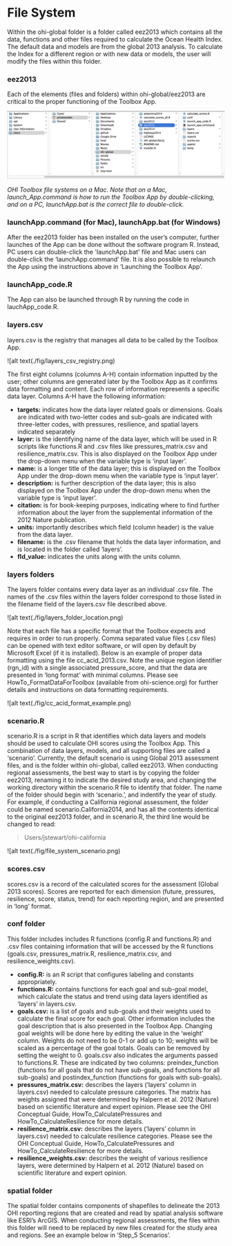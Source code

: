 # File System
Within the ohi-global folder is a folder called eez2013 which contains all the data, functions and other files required to calculate the Ocean Health Index. The default data and models are from the global 2013 analysis. To calculate the Index for a different region or with new data or models, the user will modify the files within this folder.

### eez2013
Each of the elements (files and folders) within ohi-global/eez2013 are critical to the proper functioning of the Toolbox App.

![alt text](./fig/ohiglobal_file_location.png)

*OHI Toolbox file systems on a Mac. Note that on a Mac, launch_App.command is how to run the Toolbox App by double-clicking, and on a PC, launchApp.bat is the correct file to double-click.*

### launchApp.command (for Mac), launchApp.bat (for Windows)
After the eez2013 folder has been installed on the user’s computer, further launches of the App can be done without the software program R. Instead, PC users can double-click the 'launchApp.bat' file and Mac users can double-click the ‘launchApp.command’ file.  It is also possible to relaunch the App using the instructions above in ‘Launching the Toolbox App’.

### launchApp_code.R
The App can also be launched through R by running the code in lauchApp_code.R. 

### layers.csv
layers.csv is the registry that manages all data to be called by the Toolbox App. 

![alt text(./fig/layers_csv_registry.png)

The first eight columns (columns A-H) contain information inputted by the user; other columns are generated later by the Toolbox App as it confirms data formatting and content. Each row of information represents a specific data layer. Columns A-H have the following information:

 + **targets:** indicates how the data layer related goals or dimensions. Goals are indicated with two-letter codes and sub-goals are indicated with three-letter codes, with pressures, resilience, and spatial layers indicated separately
 + **layer:** is the identifying name of the data layer, which will be used in R scripts like functions.R and .csv files like pressures_matrix.csv and resilience_matrix.csv. This is also displayed on the Toolbox App under the drop-down menu when the variable type is ‘input layer’.
 + **name:** is a longer title of the data layer; this is displayed on the Toolbox App under the drop-down menu when the variable type is ‘input layer’.
 + **description:** is further description of the data layer; this is also displayed on the Toolbox App under the drop-down menu when the variable type is ‘input layer’.
 + **citation:** is for book-keeping purposes, indicating where to find further information about the layer from the supplemental information of the 2012 Nature publication.
 + **units:** importantly describes which field (column header) is the value from the data layer.
 + **filename:** is the .csv filename that holds the data layer information, and is located in the folder called ‘layers’.
 + **fld_value:** indicates the units along with the units column.
 
### layers folders
The layers folder contains every data layer as an individual .csv file. The names of the .csv files within the layers folder correspond to those listed in the filename field of the layers.csv file described above.

![alt text(./fig/layers_folder_location.png)

Note that each file has a specific format that the Toolbox expects and requires in order to run properly. Comma separated value files (.csv files) can be opened with text editor software, or will open by default by Microsoft Excel (if it is installed). Below is an example of proper data formatting using the file cc_acid_2013.csv. Note the unique region identifier (rgn_id) with a single associated pressure_score, and that the data are presented in ‘long format’ with minimal columns. Please see HowTo_FormatDataForToolbox (available from ohi-science.org) for further details and instructions on data formatting requirements.

![alt text(./fig/cc_acid_format_example.png)

### scenario.R
scenario.R is a script in R that identifies which data layers and models should be used to calculate OHI scores using the Toolbox App. This combination of data layers, models, and all supporting files are called a ‘scenario’. Currently, the default scenario is using Global 2013 assessment files, and is the folder within ohi-global, called eez2013. When conducting regional assessments, the best way to start is by copying the folder eez2013, renaming it to indicate the desired study area, and changing the working directory within the scenario.R file to identify that folder. The name of the folder should begin with ‘scenario.’, and indentify the year of study. For example, if conducting a California regional assessment, the folder could be named scenario.California2014, and has all the contents identical to the original eez2013 folder, and in scenario.R, the third line would be changed to read:

> Users/jstewart/ohi-california

![alt text(./fig/file_system_scenario.png)

### scores.csv
scores.csv is a record of the calculated scores for the assessment (Global 2013 scores). Scores are reported for each dimension (future, pressures, resilience, score, status, trend) for each reporting region, and are presented in ‘long’ format. 

### conf folder
This folder includes includes R functions (config.R and functions.R) and .csv files containing information that will be accessed by the R functions (goals.csv, pressures_matrix.R, resilience_matrix.csv, and resilience_weights.csv).

 + **config.R:** is an R script that configures labeling and constants appropriately.
 + **functions.R:**  contains functions for each goal and sub-goal model, which calculate the status and trend using data layers identified as ‘layers’ in layers.csv. 
 + **goals.csv:** is a list of goals and sub-goals and their weights used to calculate the final score for each goal. Other information includes the goal description that is also presented in the Toolbox App. Changing goal weights will be done here by editing the value in the ‘weight’ column. Weights do not need to be 0-1 or add up to 10; weights will be scaled as a percentage of the goal totals. Goals can be removed by setting the weight to 0.
goals.csv also indicates the arguments passed to functions.R. These are indicated by two columns: preindex_function (functions for all goals that do not have sub-goals, and functions for all sub-goals) and postindex_function (functions for goals with sub-goals). 
 + **pressures_matrix.csv:** describes the layers (‘layers’ column in layers.csv) needed to calculate pressure categories. The matrix has weights assigned that were determined by Halpern et al. 2012 (Nature) based on scientific literature and expert opinion. Please see the OHI Conceptual Guide, HowTo_CalculatePressures and HowTo_CalculateResilience for more details. 
 + **resilience_matrix.csv:** describes the layers (‘layers’ column in layers.csv) needed to calculate resilience categories.  Please see the OHI Conceptual Guide, HowTo_CalculatePressures and HowTo_CalculateResilience for more details. 
 + **resilience_weights.csv:** describes the weight of various resilience layers, were determined by Halpern et al. 2012 (Nature) based on scientific literature and expert opinion.

### spatial folder 
The spatial folder contains components of shapefiles to delineate the 2013 OHI reporting regions that are created and read by spatial analysis software like ESRI’s ArcGIS. When conducting regional assessments, the files within this folder will need to be replaced by new files created for the study area and regions. See an example below in ‘Step_5 Scenarios’.




